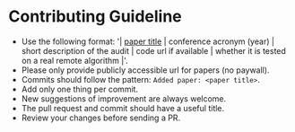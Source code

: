# Contributing Guideline

* Use the following format: '| [paper title](url) | conference acronym  (year) | short description of the audit | code url if available  | whether it is tested on a real remote algorithm |'.
* Please only provide publicly accessible url for papers (no paywall).
* Commits should follow the pattern: `Added paper: <paper title>`.
* Add only one thing per commit.
* New suggestions of improvement are always welcome.
* The pull request and commit should have a useful title.
* Review your changes before sending a PR. 

